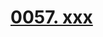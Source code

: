 # [0057. xxx](https://github.com/Tdahuyou/react/tree/main/0057.%20xxx)

<!-- region:toc -->

<!-- endregion:toc -->





